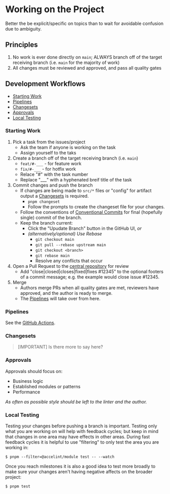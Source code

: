 # Working on the Project

Better the be explicit/specific on topics than to wait for avoidable confusion due to ambiguity.

## Principles

1. No work is ever done directly on `main`; ALWAYS branch off of the target receiving branch (i.e. `main` for the majority of work)
2. All changes must be reviewed and approved, and pass all quality gates

## Development Workflows

- [Starting Work](#starting-work)
- [Pipelines](#pipelines)
- [Changesets](#changesets)
- [Approvals](#approvals)
- [Local Testing](#local-testing)

### Starting Work

1. Pick a task from the issues/project
    - Ask the team if anyone is working on the task
    - Assign yourself to the taks
2. Create a branch off of the target receiving branch (i.e. `main`)
    - `feat/#-___` - for feature work
    - `fix/#-___` - for hotfix work
    - Relace "#" with the task number
    - Replace "___" with a hyphenated breif title of the task
3. Commit changes and push the branch
    - If changes are being made to `src/*` files or "config" for artifact output a [Changesets](#changesets) is required.
        - `pnpm changeset`
        - Follow the prompts to create the changeset file for your changes.
    - Follow the conventions of [Conventional Commits](https://www.conventionalcommits.org/en/v1.0.0/) for final (hopefully single) commit of the branch.
    - Keep the branch current:
        - Click the "Upudate Branch" button in the GitHub UI, *or*
        - *(alternatively/optional) Use Rebase*
            - `git checkout main`
            - `git pull --rebase upstream main`
            - `git checkout <branch>`
            - `git rebase main`
            - Resolve any conflicts that occur
4. Open a Pull Request to the [central repository](github.com/gohypergiant/standard-toolkit) for review
    - Add "close|closed|closes|fixed|fixes #12345" to the optional footers of a commit message; e.g. the example would close issue #12345.
5. Merge
    - Authors merge PRs when all quality gates are met, reviewers have approved, and the author is ready to merge.
    - The [Pipelines](#pipelines) will take over from here.

### Pipelines

See the [GitHub Actions](../.github/workflows/).

### Changesets

> [IMPORTANT]
> Is there more to say here?

### Approvals

Approvals should focus on:

- Business logic
- Established modules or patterns
- Performance

*As often as possible style should be left to the linter and the author.*

### Local Testing

Testing your changes before pushing a branch is important. Testing only what you are working on will help with feedback cycles; but keep in mind that changes in one area may have effects in other areas. During fast feedback cycles it is helpful to use "filtering" to only test the area you are working in:

```$ pnpm --filter=@accelint/module test -- --watch```

Once you reach milestones it is also a good idea to test more broadly to make sure your changes aren't having negative affects on the broader project:

```$ pnpm test```

